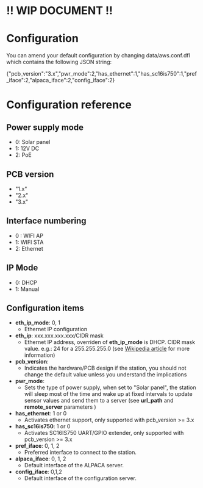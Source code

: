 # !! WIP DOCUMENT !!

# Configuration

You can amend your default configuration by changing data/aws.conf.dfl which contains the following JSON string:

{"pcb_version":"3.x","pwr_mode":2,"has_ethernet":1,"has_sc16is750":1,"pref_iface":2,"alpaca_iface":2,"config_iface":2}

# Configuration reference
## Power supply mode
- 0: Solar panel
- 1: 12V DC
- 2: PoE
## PCB version
 - "1.x"
 - "2.x"
 - "3.x"

## Interface numbering
- 0 : WIFI AP
- 1: WIFI STA
- 2: Ethernet

## IP Mode
- 0: DHCP
- 1: Manual

## Configuration items
- **eth_ip_mode**: 0, 1
  - Ethernet IP configuration
- **eth_ip**: xxx.xxx.xxx.xxx/CIDR mask
  - Ethernet IP address, overriden of **eth_ip_mode** is DHCP. CIDR mask value. e.g.: 24 for a 255.255.255.0 (see [Wikipedia article](https://en.wikipedia.org/wiki/Classless_Inter-Domain_Routing#IPv4_CIDR_blocks "Wikipedia article") for more information)
- **pcb_version**:
  - Indicates the hardware/PCB design if the station, you should not change the default value unless you understand the implications
- **pwr_mode**: 
  - Sets the type of power supply, when set to "Solar panel", the station will sleep most of the time and wake up at fixed intervals to update sensor values and send them to a server (see **url_path**  and  **remote_server** parameters )
- **has_ethernet**: 1 or 0
  - Activates ethernet support, only supported with pcb_version >= 3.x
- **has_sc16is750**: 1 or 0
  - Activates SC16IS750 UART/GPIO extender, only supported with pcb_version >= 3.x
- **pref_iface**: 0, 1, 2
  - Preferred interface to connect to the station.
- **alpaca_iface**: 0, 1, 2
  - Default interface of the ALPACA server.
- **config_iface**: 0,1,2
  - Default interface of the configuration server.
